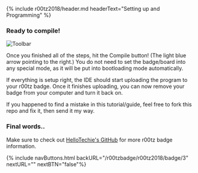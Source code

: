 {% include r00tz2018/header.md headerText="Setting up and Programming" %}

### Ready to compile!

![Toolbar](/r00tzbadge/articles/toolbar.png)

Once you finished all of the steps, hit the Compile button! (The light blue arrow pointing to the right.) You do not need to set the badge/board into any special mode, as it will be put into bootloading mode automatically.

If everything is setup right, the IDE should start uploading the program to your r00tz badge. Once it finishes uploading, you can now remove your badge from your computer and turn it back on.

If you happened to find a mistake in this tutorial/guide, feel free to fork this repo and fix it, then send it my way.

### Final words..

Make sure to check out [HelloTechie's GitHub](https://www.github.com/hellotechie) for more r00tz badge information.

{% include navButtons.html backURL="/r00tzbadge/r00tz2018/badge/3" nextURL="" nextBTN="false"%}
